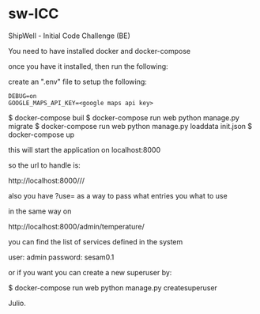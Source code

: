 # sw-ICC
ShipWell - Initial Code Challenge (BE)


You need to have installed docker and docker-compose

once you have it installed, then run the following:

create an ".env" file to setup the following:

	DEBUG=on
	GOOGLE_MAPS_API_KEY=<google maps api key>


$ docker-compose buil
$ docker-compose run web python manage.py migrate
$ docker-compose run web python manage.py loaddata init.json
$ docker-compose up


this will start the application on localhost:8000

so the url to handle is:

http://localhost:8000/<longitude>/<latitude>/

also you have ?use= as a way to pass what entries you what to use

in the same way on 

http://localhost:8000/admin/temperature/

you can find the list of services defined in the system

user: admin
password: sesam0.1

or if you want you can create a new superuser by:

$ docker-compose run web python manage.py createsuperuser

Julio.